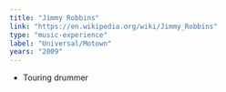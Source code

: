 ```yaml
---
title: "Jimmy Robbins"
link: "https://en.wikipedia.org/wiki/Jimmy_Robbins"
type: "music-experience"
label: "Universal/Motown"
years: "2009"
---
```


- Touring drummer
